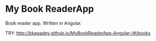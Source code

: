 # My Book ReaderApp

Book reader app. Written in Angular.

TRY: http://bkagadey.github.io/MyBookReaderApp-Angular-/#/books
